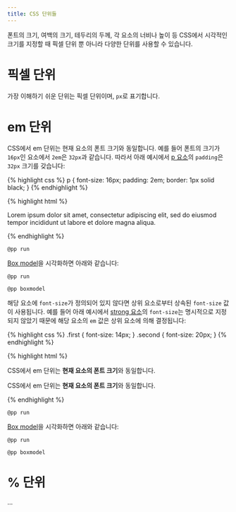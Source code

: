 ```yaml
---
title: CSS 단위들
---
```


폰트의 크기, 여백의 크기, 테두리의 두께, 각 요소의 너비나 높이 등 CSS에서 시각적인 크기를
지정할 때 픽셀 단위 뿐 아니라 다양한 단위를 사용할 수 있습니다.


# 픽셀 단위

가장 이해하기 쉬운 단위는 픽셀 단위이며, ``px``로 표기합니다.


# em 단위

CSS에서 em 단위는 현재 요소의 폰트 크기와 동일합니다. 예를 들어 폰트의 크기가 ``16px``인
요소에서 ``2em``은 ``32px``과 같습니다. 따라서 아래 예시에서 [p 요소](/html/p.html)의 ``padding``은 ``32px`` 크기를 갖습니다:

{% highlight css %}
p {
  font-size: 16px;
  padding: 2em;
  border: 1px solid black;
}
{% endhighlight %}

{% highlight html %}
<p>
  Lorem ipsum dolor sit amet, consectetur adipiscing elit, sed
  do eiusmod tempor incididunt ut labore et dolore magna aliqua.
</p>
{% endhighlight %}

``@pp run``

[Box model](/css/Box_model.html)을 시각화하면 아래와 같습니다:

``@pp run``

``@pp boxmodel``

해당 요소에 ``font-size``가 정의되어 있지 않다면 상위 요소로부터 상속된 ``font-size`` 값이 사용됩니다. 예를 들어 아래 예시에서 [strong 요소](/html/strong.html)의 ``font-size``는 명시적으로 지정되지 않았기 때문에 해당 요소의 ``em`` 값은 상위 요소에 의해 결정됩니다:

{% highlight css %}
.first {
  font-size: 14px;
}
.second {
  font-size: 20px;
}
{% endhighlight %}

{% highlight html %}
<p class="first">
  CSS에서 em 단위는 <strong>현재 요소의 폰트 크기</strong>와 동일합니다.
</p>
<p class="second">
  CSS에서 em 단위는 <strong>현재 요소의 폰트 크기</strong>와 동일합니다.
</p>
{% endhighlight %}

``@pp run``

[Box model](/css/Box_model.html)을 시각화하면 아래와 같습니다:

``@pp run``

``@pp boxmodel``




# % 단위

...
